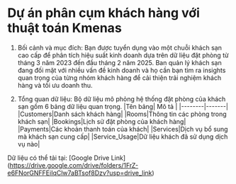 # Dự án phân cụm khách hàng  với thuật toán Kmenas

1. Bối cảnh và mục đích: Bạn được tuyển dụng vào một chuỗi khách sạn cao cấp để phân tích hiệu suất kinh doanh dựa trên dữ liệu đặt phòng từ tháng 3 năm 2023 đến đầu tháng 2 năm 2025. Ban quản lý khách sạn đang đối mặt với nhiều vấn đề kinh doanh và họ cần bạn tìm ra insights quan trọng của từng nhóm khách hàng để cải thiện trải nghiệm khách hàng và tối ưu doanh thu.

2. Tổng quan dữ liệu: Bộ dữ liệu mô phỏng hệ thống đặt phòng của khách sạn gồm 6 bảng dữ liệu quan trọng.
 |Tên bảng| Mô tả |
 |--------|-------|
 |Customers|Danh sách khách hàng|
 |Rooms|Thông tin các phòng trong khách sạn|
 |Bookings|Lịch sử đặt phòng của khách hàng|
 |Payments|Các khoản thanh toán của khách|
 |Services|Dịch vụ bổ sung mà khách sạn cung cấp|
 |Service_Usage|Dữ liệu khách đã sử dụng dịch vụ nào|

Dữ liệu có thể tải tại: [Google Drive Link] (https://drive.google.com/drive/folders/1FrZ-e6FNorGNFFEiIqClw7aBTsof8Dzv?usp=drive_link)

